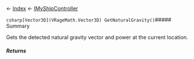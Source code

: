 ← [Index](Api-Index) ← [IMyShipController](Sandbox.ModAPI.Ingame.IMyShipController)

```csharp[Vector3D](VRageMath.Vector3D) GetNaturalGravity()```##### Summary

Gets the detected natural gravity vector and power at the current location.

##### Returns




